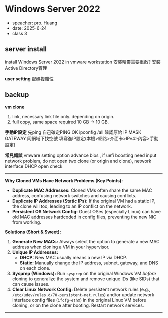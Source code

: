 # Windows Server 2022
- speacher: pro. Huang
- date: 2025-6-24
- class 3

## server install
install Windows Server 2022 in vmware workstation
安裝精靈需要重啟?
安裝Active Directory管理


**user setting**
密碼複雜性

## backup
**vm clone**
1. link, necessary link file only. depending on origin.
2. full copy, same space required 10 GB -> 10 GB.

**手動IP設定**
先ping 自己確定PING OK
ipconfig /all 確認原始 IP MASK GATEWAY
同網域下找空號
填寫進IP設定(本機>網路>介面卡>IPv4>內容>手動設定)

**常見錯誤**
vmware setting option advance bios , if uefi boosting need input
network problem, do not open two clone (or origin and clone), network interface DHCP open check

---
**Why Cloned VMs Have Network Problems (Key Points):**

* **Duplicate MAC Addresses:** Cloned VMs often share the same MAC address, confusing network switches and causing conflicts.
* **Duplicate IP Addresses (Static IPs):** If the original VM had a static IP, the clone will too, leading to an IP conflict on the network.
* **Persistent OS Network Config:** Guest OSes (especially Linux) can have old MAC addresses hardcoded in config files, preventing the new NIC from working.

**Solutions (Short & Sweet):**

1.  **Generate New MACs:** Always select the option to generate a new MAC address when cloning a VM in your hypervisor.
2.  **Unique IP Addresses:**
    * **DHCP:** New MAC usually means a new IP via DHCP.
    * **Static:** Manually change the IP address, subnet, gateway, and DNS on each clone.
3.  **Sysprep (Windows):** Run `sysprep` on the original Windows VM *before* cloning to generalize the system and remove unique IDs (like SIDs) that can cause issues.
4.  **Clear Linux Network Config:** Delete persistent network rules (e.g., `/etc/udev/rules.d/70-persistent-net.rules`) and/or update network interface config files (`ifcfg-ethX`) in the original Linux VM before cloning, or on the clone after booting. Restart network services.
---





